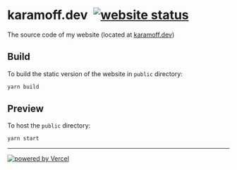 # karamoff.dev  [![website status](https://badgen.net/uptime-robot/status/m782289871-06cf6e2f25dfd0855c64c874?label=&cache=300)](https://karamoff.dev)

The source code of my website (located at [karamoff.dev](https://karamoff.dev))

## Build

To build the static version of the website in `public` directory:

```sh
yarn build
```

## Preview

To host the `public` directory:

```sh
yarn start
```

----

[![powered by Vercel](https://badgen.net/badge/host/powered%20by%20vercel/black?icon=now&label=)](https://vercel.com)
